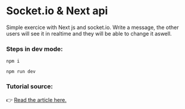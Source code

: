 # Socket.io & Next api
Simple exercice with Next js and socket.io. Write a message, the other users will see it in realtime and they will be able to change it aswell.
</br>

### Steps in dev mode:

`npm i`

`npm run dev`

### Tutorial source:
👉 [Read the article here.](https://blog.logrocket.com/implementing-websocket-communication-next-js/)
